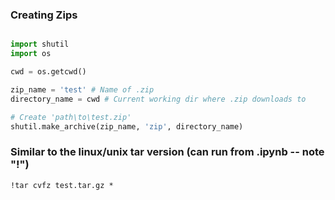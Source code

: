 ### Creating Zips

```python

import shutil
import os

cwd = os.getcwd()

zip_name = 'test' # Name of .zip
directory_name = cwd # Current working dir where .zip downloads to

# Create 'path\to\test.zip'
shutil.make_archive(zip_name, 'zip', directory_name)


```

### Similar to the linux/unix tar version (can run from .ipynb -- note "!")

```text
!tar cvfz test.tar.gz *
```
